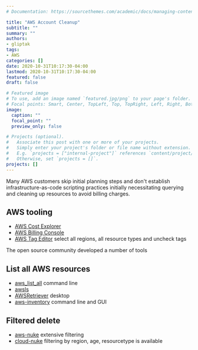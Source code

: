 ```yaml
---
# Documentation: https://sourcethemes.com/academic/docs/managing-content/

title: "AWS Account Cleanup"
subtitle: ""
summary: ""
authors:
- gliptak
tags:
- AWS
categories: []
date: 2020-10-31T10:17:30-04:00
lastmod: 2020-10-31T10:17:30-04:00
featured: false
draft: false

# Featured image
# To use, add an image named `featured.jpg/png` to your page's folder.
# Focal points: Smart, Center, TopLeft, Top, TopRight, Left, Right, BottomLeft, Bottom, BottomRight.
image:
  caption: ""
  focal_point: ""
  preview_only: false

# Projects (optional).
#   Associate this post with one or more of your projects.
#   Simply enter your project's folder or file name without extension.
#   E.g. `projects = ["internal-project"]` references `content/project/deep-learning/index.md`.
#   Otherwise, set `projects = []`.
projects: []
---
```


Many AWS customers skip initial planning steps and don't establish infrastructure-as-code scripting practices initially necessitating querying and cleaning up resources to avoid billing charges.

## AWS tooling

+ [AWS Cost Explorer](https://aws.amazon.com/aws-cost-management/aws-cost-explorer/)
+ [AWS Billing Console](https://console.aws.amazon.com/billing/)
+ [AWS Tag Editor](https://docs.aws.amazon.com/ARG/latest/userguide/tag-editor.html) select all regions, all resource types and uncheck tags

The open source community developed a number of tools

## List all AWS resources

+ [aws_list_all](https://github.com/JohannesEbke/aws_list_all) command line
+ [awsls](https://github.com/jckuester/awsls)
+ [AWSRetriever](https://github.com/dtylman/AWSRetriever) desktop
+ [aws-inventory](https://github.com/nccgroup/aws-inventory) command line and GUI

## Filtered delete

+ [aws-nuke](https://github.com/rebuy-de/aws-nuke) extensive filtering
+ [cloud-nuke](https://github.com/gruntwork-io/cloud-nuke) filtering by region, age, resourcetype is available
